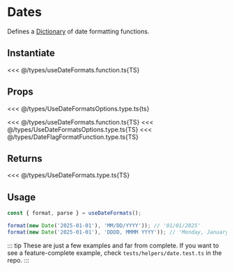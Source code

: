 # Dates

Defines a [Dictionary](./dictionary.md) of date formatting functions.

## Instantiate

<<< @/types/useDateFormats.function.ts{TS}

## Props

<<< @/types/UseDateFormatsOptions.type.ts{ts}

<<< @/types/useDateFormats.function.ts{TS}
<<< @/types/UseDateFormatsOptions.type.ts{TS}
<<< @/types/DateFlagFormatFunction.type.ts{TS}

## Returns

<<< @/types/UseDateFormats.type.ts{TS}

## Usage

```ts
const { format, parse } = useDateFormats();

format(new Date('2025-01-01'), 'MM/DD/YYYY')); // '01/01/2025'
format(new Date('2025-01-01'), 'DDDD, MMMM YYYY')); // 'Monday, January 2025'
```

::: tip
These are just a few examples and far from complete. If you want to see a feature-complete example, check `tests/helpers/date.test.ts` in the repo.
:::